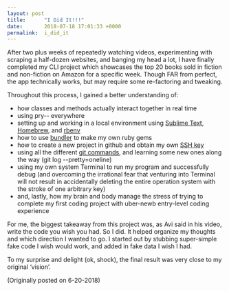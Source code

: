 ```yaml
---
layout: post
title:      "I Did It!!!"
date:       2018-07-18 17:01:33 +0000
permalink:  i_did_it
---
```



After two plus weeks of repeatedly watching videos, experimenting with scraping a half-dozen websites, and banging my head a lot, I have finally completed my CLI project which showcases the top 20 books sold in fiction and non-fiction on Amazon for a specific week. Though FAR from perfect, the app technically works, but may require some re-factoring and tweaking.  

Throughout this process, I gained a better understanding of:

* how classes and methods actually interact together in real time
* using pry-- everywhere
* setting up and working in a local environment using [Sublime Text](https://www.sublimetext.com/), [Homebrew](https://brew.sh/), and [rbenv](https://github.com/rbenv/rbenv-installer)
* how to use [bundler](https://bundler.io/) to make my own ruby gems
* how to create a new project in github and obtain my own [SSH key](https://help.github.com/articles/generating-a-new-ssh-key-and-adding-it-to-the-ssh-agent/#generating-a-new-ssh-key) 
* using all the different [git commands](https://confluence.atlassian.com/bitbucketserver/basic-git-commands-776639767.html), and learning some new ones along the way (git log --pretty=oneline)
* using my own system Terminal to run my program and successfully debug  (and overcoming the irrational fear that venturing into Terminal will not result in accidentally deleting the entire operation system with the stroke of one arbitrary key)
* and, lastly, how my brain and body manage the stress of trying to complete my first coding project with uber-newb entry-level coding experience

For me, the biggest takeaway from this project was, as Avi said in his video, write the code you wish you had.  So I did.  It helped organize my thoughts and which direction I wanted to go.  I started out by stubbing super-simple fake code I wish would work, and added in fake data I wish I had.  

To my surprise and delight (ok, shock), the final result was very close to my original ‘vision’.

(Originally posted on 6-20-2018)
